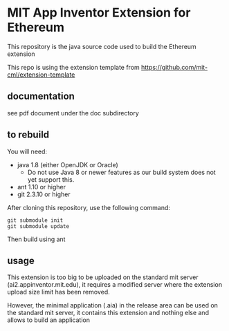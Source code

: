 # MIT App Inventor Extension for Ethereum

This repository is the java source code used to build the Ethereum extension

This repo is using the extension template from 
https://github.com/mit-cml/extension-template

## documentation

see pdf document under the doc subdirectory

## to rebuild

You will need:

* java 1.8 (either OpenJDK or Oracle)
  * Do not use Java 8 or newer features as our build system does not
    yet support this.
* ant 1.10 or higher
* git 2.3.10 or higher

After cloning this repository, use the following command:

```shell
git submodule init
git submodule update
```

Then build using ant

## usage

This extension is too big to be uploaded on the standard
mit server (ai2.appinventor.mit.edu), it requires a modified server
where the extension upload size limit has been removed.

However, the minimal application (.aia) in the release area can be used
on the standard mit server, it contains this extension and nothing else
and allows to build an application
